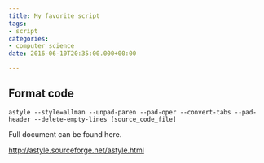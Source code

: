 ```yaml
---
title: My favorite script
tags:
- script
categories:
- computer science
date: 2016-06-10T20:35:00.000+00:00

---
```

## Format code

    astyle --style=allman --unpad-paren --pad-oper --convert-tabs --pad-header --delete-empty-lines [source_code_file]

Full document can be found here.

http://astyle.sourceforge.net/astyle.html